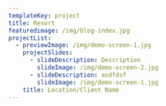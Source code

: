 ```yaml
---
templateKey: project
title: Resort
featuredimage: /img/blog-index.jpg
projectList:
  - previewImage: /img/demo-screen-1.jpg
    projectSlides:
      - slideDescription: Description
        slideImage: /img/demo-screen-2.jpg
      - slideDescription: asdfdsf
        slideImage: /img/demo-screen-1.jpg
    title: Location/Client Name
---
```


